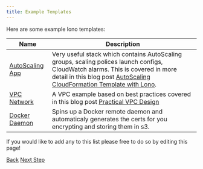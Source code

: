 ```yaml
---
title: Example Templates
---
```


Here are some example lono templates:

Name  | Description
------------- | -------------
[AutoScaling App]()  | Very useful stack which contains AutoScaling groups, scaling polices launch configs, CloudWatch alarms.  This is covered in more detail in this blog post [AutoScaling CloudFormation Template with Lono](https://medium.com/boltops/autoscaling-cloudformation-template-with-lono-3dc520480c5f).
[VPC Network]()  | A VPC example based on best practices covered in this blog post [Practical VPC Design](https://medium.com/aws-activate-startup-blog/practical-vpc-design-8412e1a18dcc)
[Docker Daemon]()  | Spins up a Docker remote daemon and automaticaly generates the certs for you encrypting and storing them in s3.

If you would like to add any to this list please free to do so by editing this page!

<a class="btn btn-basic" href="{% link _docs/next-steps.md %}">Back</a>
<a class="btn btn-primary" href="{% link articles.md %}">Next Step</a>
